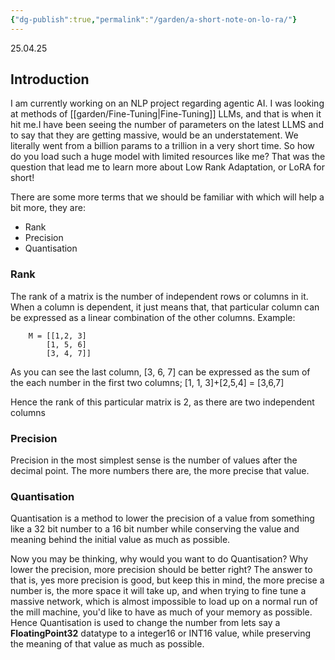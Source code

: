 ```yaml
---
{"dg-publish":true,"permalink":"/garden/a-short-note-on-lo-ra/"}
---
```


25.04.25

## Introduction
I am currently working on an NLP project regarding agentic AI. I was looking at methods of [[garden/Fine-Tuning\|Fine-Tuning]] LLMs, and that is when it hit me.I have been seeing the number of parameters on the latest LLMS and to say that they are getting massive, would be an understatement. We literally went from a billion params to a trillion in a very short time. So how do you load such a huge model with limited resources like me? That was the question that lead me to learn more about Low Rank Adaptation, or LoRA for short!

There are some more terms that we should be familiar with which will help a bit more, they are:
- Rank
- Precision
- Quantisation

### Rank
The rank of a matrix is the number of independent rows or columns in it. When a column is dependent, it just means that, that particular column can be expressed as a linear combination of the other columns. 
Example:
```
	M = [[1,2, 3]
		[1, 5, 6]
		[3, 4, 7]]
```
As you can see the last column, [3, 6, 7] can be expressed as the sum of the each number in the first two columns; [1, 1, 3]+[2,5,4] = [3,6,7]

Hence the rank of this particular matrix is 2, as there are two independent columns

### Precision
Precision in the most simplest sense is the number of values after the decimal point. The more numbers there are, the more precise that value.
### Quantisation
Quantisation is a method to lower the precision of a value from something like a 32 bit number to a 16 bit number while conserving the value and meaning behind the initial value as much as possible.

Now you may be thinking, why would you want to do Quantisation? Why lower the precision, more precision should be better right? The answer to that is, yes more precision is good, but keep this in mind, the more precise a number is, the more space it will take up, and when trying to fine tune a massive network, which is almost impossible to load up on a normal run of the mill machine, you'd like to have as much of your memory as possible. Hence Quantisation is used to change the number from lets say a **FloatingPoint32** datatype to a integer16 or INT16 value, while preserving the meaning of that value as much as possible.  